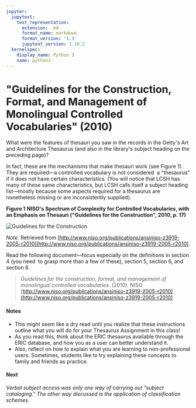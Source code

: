 ```yaml
---
jupyter:
  jupytext:
    text_representation:
      extension: .md
      format_name: markdown
      format_version: '1.3'
      jupytext_version: 1.10.2
  kernelspec:
    display_name: Python 3
    name: python3
---
```


<!-- #region id="t0JVq8EelFkH" -->
"Guidelines for the Construction, Format, and Management of Monolingual Controlled Vocabularies" (2010)
=======================================================================================================

What were the features of thesauri you saw in the records in the Getty's Art and Architecture Thesaurus (and also in the library's subject heading on the preceding page)?

In fact, these are the mechanisms that make thesauri work (see Figure 1). They are required—a controlled vocabulary is not considered  a "thesaurus" if it does not have certain characteristics. (You will notice that LCSH has many of these same characteristics, but LCSH calls itself a subject heading list—mostly because some aspects required for a thesaurus are nonetheless missing or are inconsistently supplied). 

**Figure 1** **NISO's Spectrum of Complexity for Controlled Vocabularies, with an Emphasis on Thesauri ("Guidelines for the Construction", 2010, p. 17)**

![Guidelines for the Construction](https://missouri.instructure.com/courses/49361/files/8633230/preview)

_Note_. Retrieved from [http://www.niso.org/publications/ansiniso-z3919-2005-r2010](http://www.niso.org/publications/ansiniso-z3919-2005-r2010). 

Read the following document—focus especially on the definitions in section 4 (you need  to grasp more than a few of these), section 5, section 6, and section 8.

> _Guidelines for the construction, format, and management of monolingual controlled vocabularies._ (2010). NISO. [http://www.niso.org/publications/ansiniso-z3919-2005-r2010](http://www.niso.org/publications/ansiniso-z3919-2005-r2010)

#### Notes

*   This might seem like a dry read until you realize that these instructions outline what you will do for your Thesaurus Assignment in this class!
*   As you read this, think about the ERIC thesaurus available through the ERIC database, and how you as a user can better understand it.
*   Also, reflect on how to explain what you are learning to non-professional users. Sometimes, students like to try explaining these concepts to family and friends as practice.

#### **Next**

_Verbal subject access was only one way of carrying out "subject cataloging." The other way discussed is the application of classification schemes._
<!-- #endregion -->
